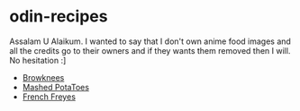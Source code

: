 # odin-recipes
Assalam U Alaikum.
I wanted to say that I don't own anime food images and all the credits go to their owners and if they wants them removed then I will. No hesitation :]

- <a href="https://images.app.goo.gl/zQ9ftXEqKvsYa7YN7">Browknees</a>
- <a href="https://www.google.com/imgres?imgurl=https%3A%2F%2Fhoneysanime.com%2Fwp-content%2Fuploads%2F2015%2F11%2FMirai-Nikki-Potato-Salad-1-Eat-Like-your-Faves-500x281.jpg&imgrefurl=https%3A%2F%2Fhoneysanime.com%2Fanime-culture-monday-eat-like-your-faves-potato-salad-from-mirai-nikki-future-diary-tamagoyaki-from-kofuku-graffiti-gourmet-girl-graffiti%2F&tbnid=8s8qR8EE4N74UM&vet=1&docid=47pdPSrSvvwrqM&w=500&h=281&source=sh%2Fx%2Fim">Mashed PotaToes</a>
- <a href="https://images.app.goo.gl/5CxQXjs9qjnwjf7u8">French Freyes</a>
